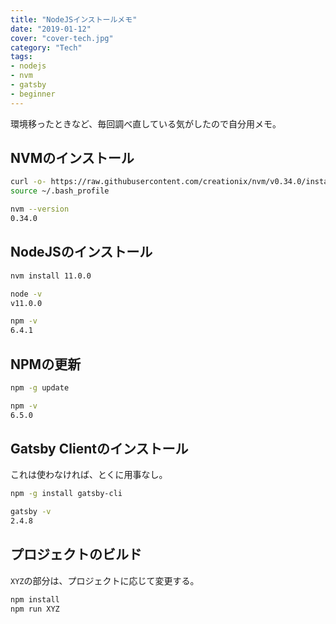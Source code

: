 ```yaml
---
title: "NodeJSインストールメモ"
date: "2019-01-12"
cover: "cover-tech.jpg"
category: "Tech"
tags:
- nodejs
- nvm
- gatsby
- beginner
---
```


環境移ったときなど、毎回調べ直している気がしたので自分用メモ。

## NVMのインストール

```bash
curl -o- https://raw.githubusercontent.com/creationix/nvm/v0.34.0/install.sh | bash
source ~/.bash_profile

nvm --version
0.34.0
```

## NodeJSのインストール

```bash
nvm install 11.0.0

node -v
v11.0.0

npm -v
6.4.1
```

## NPMの更新

```bash
npm -g update

npm -v
6.5.0
```

## Gatsby Clientのインストール
これは使わなければ、とくに用事なし。

```bash
npm -g install gatsby-cli

gatsby -v
2.4.8
```

## プロジェクトのビルド
`XYZ`の部分は、プロジェクトに応じて変更する。

```bash
npm install
npm run XYZ
```

